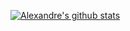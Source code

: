 [![Alexandre's github stats](https://github-readme-stats.vercel.app/api?username=alfarias)](https://github.com/anuraghazra/github-readme-stats)
